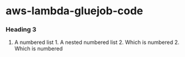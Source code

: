 # aws-lambda-gluejob-code
### Heading 3 ###

1. A numbered list
              1. A nested numbered list
              2. Which is numbered
          2. Which is numbered
